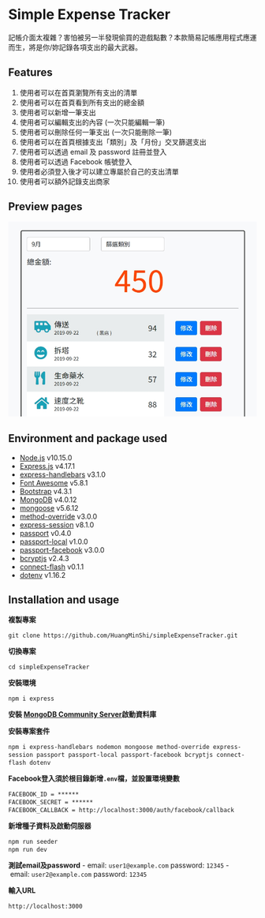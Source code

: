 # Simple Expense Tracker
記帳介面太複雜？害怕被另一半發現偷買的遊戲點數？本款簡易記帳應用程式應運而生，將是你/妳記錄各項支出的最大武器。  

## Features
1. 使用者可以在首頁瀏覽所有支出的清單
2. 使用者可以在首頁看到所有支出的總金額
3. 使用者可以新增一筆支出
4. 使用者可以編輯支出的內容 (一次只能編輯一筆)
5. 使用者可以刪除任何一筆支出 (一次只能刪除一筆)
6. 使用者可以在首頁根據支出「類別」及「月份」交叉篩選支出
7. 使用者可以透過 email 及 password 註冊並登入
8. 使用者可以透過 Facebook 帳號登入
9. 使用者必須登入後才可以建立專屬於自己的支出清單
10. 使用者可以額外記錄支出商家

## Preview pages
![preview](public/preview.jpg)

## Environment and package used

* [Node.js](https://nodejs.org/en/) v10.15.0
* [Express.js](https://expressjs.com/) v4.17.1
* [express-handlebars](https://www.npmjs.com/package/express-handlebars) v3.1.0
* [Font Awesome](https://fontawesome.com/) v5.8.1
* [Bootstrap](https://getbootstrap.com/) v4.3.1
* [MongoDB](https://www.mongodb.com/download-center/community) v4.0.12
* [mongoose](https://mongoosejs.com/) v5.6.12
* [method-override](https://www.npmjs.com/package/method-override) v3.0.0
* [express-session](https://www.npmjs.com/package/express-session) v8.1.0
* [passport](https://www.npmjs.com/package/passport) v0.4.0
* [passport-local](https://www.npmjs.com/package/passport-local) v1.0.0
* [passport-facebook](https://www.npmjs.com/package/passport-facebook) v3.0.0
* [bcryptjs](https://www.npmjs.com/package/bcryptjs) v2.4.3
* [connect-flash](https://www.npmjs.com/package/connect-flash) v0.1.1
* [dotenv](https://www.npmjs.com/package/dotenv) v1.16.2

## Installation and usage

**複製專案**
```git=
git clone https://github.com/HuangMinShi/simpleExpenseTracker.git
```

**切換專案**
```git=
cd simpleExpenseTracker
```

**安裝環境**
```npm=
npm i express
```

**安裝 [MongoDB Community Server](https://www.mongodb.com/download-center/community)啟動資料庫**

**安裝專案套件**
```npm=
npm i express-handlebars nodemon mongoose method-override express-session passport passport-local passport-facebook bcryptjs connect-flash dotenv
```

**Facebook登入須於根目錄新增`.env`檔，並設置環境變數**
```
FACEBOOK_ID = ******
FACEBOOK_SECRET = ******
FACEBOOK_CALLBACK = http://localhost:3000/auth/facebook/callback
```
 
**新增種子資料及啟動伺服器**
```npm=
npm run seeder
npm run dev
```

**測試email及password**
- email: `user1@example.com` password: `12345`
- email: `user2@example.com` password: `12345`

**輸入URL**
```
http://localhost:3000
```
